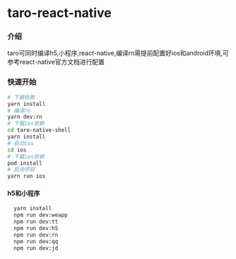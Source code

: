 # taro-react-native
### 介绍
taro可同时编译h5,小程序,react-native,编译rn需提前配置好ios和android环境,可参考react-native官方文档进行配置
### 快速开始
```bash
# 下载依赖
yarn install
# 编译rn
yarn dev:rn
# 下载ios依赖
cd taro-native-shell
yarn install
# 启动ios
cd ios
# 下载ios依赖
pod install
# 启动项目
yarn run ios
```
#### h5和小程序
```bash
  yarn install
  npm run dev:weapp 
  npm run dev:tt
  npm run dev:h5
  npm run dev:rn
  npm run dev:qq
  npm run dev:jd
  ```

